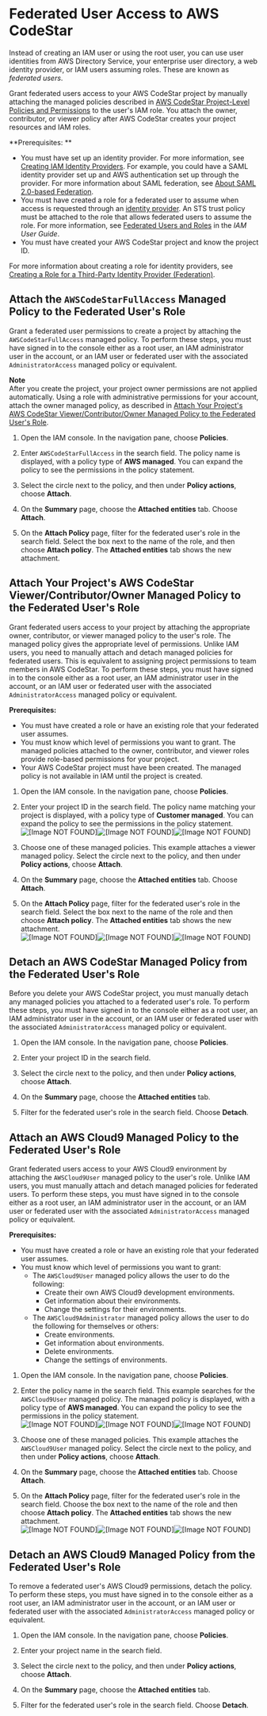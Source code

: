 # Federated User Access to AWS CodeStar<a name="access-permissions-federated"></a>

Instead of creating an IAM user or using the root user, you can use user identities from AWS Directory Service, your enterprise user directory, a web identity provider, or IAM users assuming roles\. These are known as *federated users*\.

Grant federated users access to your AWS CodeStar project by manually attaching the managed policies described in [AWS CodeStar Project\-Level Policies and Permissions](access-permissions-proj.md) to the user's IAM role\. You attach the owner, contributor, or viewer policy after AWS CodeStar creates your project resources and IAM roles\. 

**Prerequisites: **
+ You must have set up an identity provider\. For more information, see [Creating IAM Identity Providers](https://docs.aws.amazon.com/IAM/latest/UserGuide/id_roles_providers_create.html)\. For example, you could have a SAML identity provider set up and AWS authentication set up through the provider\. For more information about SAML federation, see [About SAML 2\.0\-based Federation](https://docs.aws.amazon.com/IAM/latest/UserGuide/id_roles_providers_saml.html)\.
+ You must have created a role for a federated user to assume when access is requested through an [identity provider](https://docs.aws.amazon.com/IAM/latest/UserGuide/id_roles_providers.html)\. An STS trust policy must be attached to the role that allows federated users to assume the role\. For more information, see [Federated Users and Roles](https://docs.aws.amazon.com/IAM/latest/UserGuide/introduction_access-management.html#intro-access-roles) in the *IAM User Guide*\.
+ You must have created your AWS CodeStar project and know the project ID\.

For more information about creating a role for identity providers, see [Creating a Role for a Third\-Party Identity Provider \(Federation\)](https://docs.aws.amazon.com/IAM/latest/UserGuide/id_roles_create_for-idp.html)\.

## Attach the `AWSCodeStarFullAccess` Managed Policy to the Federated User's Role<a name="access-permissions-federated-attach-FullAccess"></a>

Grant a federated user permissions to create a project by attaching the `AWSCodeStarFullAccess` managed policy\. To perform these steps, you must have signed in to the console either as a root user, an IAM administrator user in the account, or an IAM user or federated user with the associated `AdministratorAccess` managed policy or equivalent\.

**Note**  
After you create the project, your project owner permissions are not applied automatically\. Using a role with administrative permissions for your account, attach the owner managed policy, as described in [Attach Your Project's AWS CodeStar Viewer/Contributor/Owner Managed Policy to the Federated User's Role](#access-permissions-federated-attach-CodeStar)\.

1. Open the IAM console\. In the navigation pane, choose **Policies**\.

1. Enter `AWSCodeStarFullAccess` in the search field\. The policy name is displayed, with a policy type of **AWS managed**\. You can expand the policy to see the permissions in the policy statement\.

1. Select the circle next to the policy, and then under **Policy actions**, choose **Attach**\.

1. On the **Summary** page, choose the **Attached entities** tab\. Choose **Attach**\.

1. On the **Attach Policy** page, filter for the federated user's role in the search field\. Select the box next to the name of the role, and then choose **Attach policy**\. The **Attached entities** tab shows the new attachment\.

## Attach Your Project's AWS CodeStar Viewer/Contributor/Owner Managed Policy to the Federated User's Role<a name="access-permissions-federated-attach-CodeStar"></a>

Grant federated users access to your project by attaching the appropriate owner, contributor, or viewer managed policy to the user's role\. The managed policy gives the appropriate level of permissions\. Unlike IAM users, you need to manually attach and detach managed policies for federated users\. This is equivalent to assigning project permissions to team members in AWS CodeStar\. To perform these steps, you must have signed in to the console either as a root user, an IAM administrator user in the account, or an IAM user or federated user with the associated `AdministratorAccess` managed policy or equivalent\.

**Prerequisites:**
+ You must have created a role or have an existing role that your federated user assumes\.
+ You must know which level of permissions you want to grant\. The managed policies attached to the owner, contributor, and viewer roles provide role\-based permissions for your project\.
+ Your AWS CodeStar project must have been created\. The managed policy is not available in IAM until the project is created\.

1. Open the IAM console\. In the navigation pane, choose **Policies**\.

1. Enter your project ID in the search field\. The policy name matching your project is displayed, with a policy type of **Customer managed**\. You can expand the policy to see the permissions in the policy statement\.  
![\[Image NOT FOUND\]](http://docs.aws.amazon.com/codestar/latest/userguide/images/acs-codestar-mgdpolicy-listing.png)![\[Image NOT FOUND\]](http://docs.aws.amazon.com/codestar/latest/userguide/)![\[Image NOT FOUND\]](http://docs.aws.amazon.com/codestar/latest/userguide/)

1. Choose one of these managed policies\. This example attaches a viewer managed policy\. Select the circle next to the policy, and then under **Policy actions**, choose **Attach**\.

1. On the **Summary** page, choose the **Attached entities** tab\. Choose **Attach**\.

1. On the **Attach Policy** page, filter for the federated user's role in the search field\. Select the box next to the name of the role and then choose **Attach policy**\. The **Attached entities** tab shows the new attachment\.  
![\[Image NOT FOUND\]](http://docs.aws.amazon.com/codestar/latest/userguide/images/acs-codestar-mgdpolicy-attached-entities.png)![\[Image NOT FOUND\]](http://docs.aws.amazon.com/codestar/latest/userguide/)![\[Image NOT FOUND\]](http://docs.aws.amazon.com/codestar/latest/userguide/)

## Detach an AWS CodeStar Managed Policy from the Federated User's Role<a name="access-permissions-federated-detach-CodeStar"></a>

Before you delete your AWS CodeStar project, you must manually detach any managed policies you attached to a federated user's role\. To perform these steps, you must have signed in to the console either as a root user, an IAM administrator user in the account, or an IAM user or federated user with the associated `AdministratorAccess` managed policy or equivalent\.

1. Open the IAM console\. In the navigation pane, choose **Policies**\.

1. Enter your project ID in the search field\.

1. Select the circle next to the policy, and then under **Policy actions**, choose **Attach**\.

1. On the **Summary** page, choose the **Attached entities** tab\.

1. Filter for the federated user's role in the search field\. Choose **Detach**\.

## Attach an AWS Cloud9 Managed Policy to the Federated User's Role<a name="access-permissions-federated-attach-Cloud9"></a>

Grant federated users access to your AWS Cloud9 environment by attaching the `AWSCloud9User` managed policy to the user's role\. Unlike IAM users, you must manually attach and detach managed policies for federated users\. To perform these steps, you must have signed in to the console either as a root user, an IAM administrator user in the account, or an IAM user or federated user with the associated `AdministratorAccess` managed policy or equivalent\.

**Prerequisites:**
+ You must have created a role or have an existing role that your federated user assumes\.
+ You must know which level of permissions you want to grant:
  + The `AWSCloud9User` managed policy allows the user to do the following:
    + Create their own AWS Cloud9 development environments\.
    + Get information about their environments\.
    + Change the settings for their environments\.
  + The `AWSCloud9Administrator` managed policy allows the user to do the following for themselves or others:
    + Create environments\.
    + Get information about environments\.
    + Delete environments\.
    + Change the settings of environments\.

1. Open the IAM console\. In the navigation pane, choose **Policies**\.

1. Enter the policy name in the search field\. This example searches for the `AWSCloud9User` managed policy\. The managed policy is displayed, with a policy type of **AWS managed**\. You can expand the policy to see the permissions in the policy statement\.  
![\[Image NOT FOUND\]](http://docs.aws.amazon.com/codestar/latest/userguide/images/acs-cloud9-mgdpolicy-listing.png)![\[Image NOT FOUND\]](http://docs.aws.amazon.com/codestar/latest/userguide/)![\[Image NOT FOUND\]](http://docs.aws.amazon.com/codestar/latest/userguide/)

1. Choose one of these managed policies\. This example attaches the `AWSCloud9User` managed policy\. Select the circle next to the policy, and then under **Policy actions**, choose **Attach**\.

1. On the **Summary** page, choose the **Attached entities** tab\. Choose **Attach**\.

1. On the **Attach Policy** page, filter for the federated user's role in the search field\. Choose the box next to the name of the role and then choose **Attach policy**\. The **Attached entities** tab shows the new attachment\.  
![\[Image NOT FOUND\]](http://docs.aws.amazon.com/codestar/latest/userguide/images/acs-cloud9-mgdpolicy-attached-entities.png)![\[Image NOT FOUND\]](http://docs.aws.amazon.com/codestar/latest/userguide/)![\[Image NOT FOUND\]](http://docs.aws.amazon.com/codestar/latest/userguide/)

## Detach an AWS Cloud9 Managed Policy from the Federated User's Role<a name="access-permissions-federated-detach-Cloud9"></a>

To remove a federated user's AWS Cloud9 permissions, detach the policy\. To perform these steps, you must have signed in to the console either as a root user, an IAM administrator user in the account, or an IAM user or federated user with the associated `AdministratorAccess` managed policy or equivalent\.

1. Open the IAM console\. In the navigation pane, choose **Policies**\.

1. Enter your project name in the search field\.

1. Select the circle next to the policy, and then under **Policy actions**, choose **Attach**\.

1. On the **Summary** page, choose the **Attached entities** tab\.

1. Filter for the federated user's role in the search field\. Choose **Detach**\.